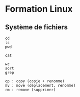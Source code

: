 # Formation Linux


## Système de fichiers

```
cd
ls
pwd

cat

wc
sort
grep

cp : copy (copie + renomme)
mv : move (déplacement, renomme)
rm : remove (supprimer)
```